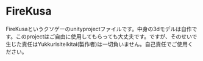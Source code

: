 # FireKusa
FireKusaというクソゲーのunityprojectファイルです。中身の3dモデルは自作です。このprojectはご自由に使用してもらっても大丈夫です。ですが、そのせいで生じた責任はYukkurisiteikitai(製作者)は一切負いません。自己責任でご使用ください。
